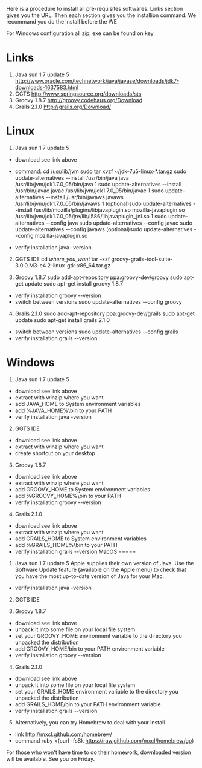 Here is a procedure to install all pre-requisites softwares. Links section gives you the URL. Then each section gives you the installion command. We recommand you do the install before the WE

For Windows configuration all zip, exe can be found on key

Links
=====
1. Java sun 1.7 update 5
<http://www.oracle.com/technetwork/java/javase/downloads/jdk7-downloads-1637583.html>
2. GGTS
<http://www.springsource.org/downloads/sts>
3. Groovy 1.8.7
<http://groovy.codehaus.org/Download>
4. Grails 2.1.0
<http://grails.org/Download/>

Linux
======
1. Java sun 1.7 update 5
* download see link above
* command:
	cd /usr/lib/jvm
	sudo tar xvzf ~/jdk-7u5-linux-*.tar.gz
	sudo update-alternatives --install /usr/bin/java java /usr/lib/jvm/jdk1.7.0_05/bin/java 1
	sudo update-alternatives --install /usr/bin/javac javac /usr/lib/jvm/jdk1.7.0_05/bin/javac 1
	sudo update-alternatives --install /usr/bin/javaws javaws /usr/lib/jvm/jdk1.7.0_05/bin/javaws 1
	(optional)sudo update-alternatives --install /usr/lib/mozilla/plugins/libjavaplugin.so mozilla-javaplugin.so /usr/lib/jvm/jdk1.7.0_05/jre/lib/i586/libjavaplugin_jni.so 1
	sudo update-alternatives --config java
	sudo update-alternatives --config javac
	sudo update-alternatives --config javaws
	(optional)sudo update-alternatives --config mozilla-javaplugin.so

* verify installation
	java -version

2. GGTS IDE
	cd _where_you_want_
	tar -xzf groovy-grails-tool-suite-3.0.0.M3-e4.2-linux-gtk-x86_64.tar.gz

3. Groovy 1.8.7
	sudo add-apt-repository ppa:groovy-dev/groovy
	sudo apt-get update
	sudo apt-get install groovy 1.8.7
* verify installation
	groovy --version
* switch between versions
	sudo update-alternatives --config groovy

4. Grails 2.1.0
	sudo add-apt-repository ppa:groovy-dev/grails
	sudo apt-get update
	sudo apt-get install grails 2.1.0

* switch between versions
	sudo update-alternatives --config grails
* verify installation
	grails --version

Windows
=======
1. Java sun 1.7 update 5
* download see link above
* extract with winzip where you want
* add JAVA_HOME to System environment variables
* add %JAVA_HOME%\bin to your PATH
* verify installation
	java -version

2. GGTS IDE
* download see link above
* extract with winzip where you want
* create shortcut on your desktop

3. Groovy 1.8.7
* download see link above
* extract with winzip where you want
* add GROOVY_HOME to System environment variables
* add %GROOVY_HOME%\bin to your PATH
* verify installation
	groovy --version

4. Grails 2.1.0
* download see link above
* extract with winzip where you want
* add GRAILS_HOME to System environment variables
* add %GRAILS_HOME%\bin to your PATH
* verify installation
	grails --version
MacOS
=====
1. Java sun 1.7 update 5
Apple supplies their own version of Java. Use the Software Update feature (available on the Apple menu) to check that you have the most up-to-date version of Java for your Mac. 
* verify installation
	java -version
2. GGTS IDE

3. Groovy 1.8.7
* download see link above
* unpack it into some file on your local file system
* set your GROOVY_HOME environment variable to the directory you unpacked the distribution
* add GROOVY_HOME/bin to your PATH environment variable
* verify installation
	groovy --version

4. Grails 2.1.0
* download see link above
* unpack it into some file on your local file system
* set your GRAILS_HOME environment variable to the directory you unpacked the distribution
* add GRAILS_HOME/bin to your PATH environment variable
* verify installation
	grails --version

5. Alternatively, you can try Homebrew to deal with your install
* link
<http://mxcl.github.com/homebrew/>
* command
	ruby <(curl -fsSk https://raw.github.com/mxcl/homebrew/go)


For those who won't have time to do their homework, downloaded version will be available.
See you on Friday.
